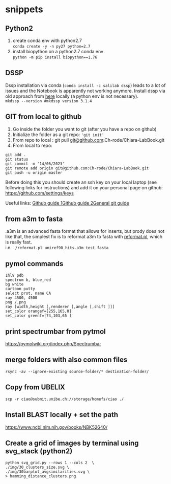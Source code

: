 # snippets


## Python2 
1. create conda env with python2.7  
   `conda create -y -n py27 python=2.7`
2. install biopython on a python2.7 conda env  
`python -m pip install biopython==1.76`

## DSSP
Dssp installation via conda (`conda install -c salilab dssp`) leads to a lot of issues and the Notebook is apparently not working anymore.
Install dssp via old approach from [here](https://github.com/cmbi/dssp) locally (a python env is not necessary).  
`mkdssp --version #mkdssp version 3.1.4`

## GIT from local to github
1. Go inside the folder you want to git (after you have a repo on github)
2. Initialize the folder as a git repo: ```'git init'```
3. From repo to local : git pull git@github.com:Ch-rode/Chiara-LabBook.git
3. From local to repo: 
```
git add .
git status
git commit -m '14/06/2023'
git remote add origin git@github.com:Ch-rode/Chiara-LabBook.git
git push -u origin master
```

Before doing this you should create an ssh key on your local laptop (see following links for instructions) and add it on your personal page on github:  https://github.com/settings/keys

Useful links: 
[Github guide 1](https://docs.github.com/en/authentication/connecting-to-github-with-ssh/generating-a-new-ssh-key-and-adding-it-to-the-ssh-agent)[Github guide 2](https://docs.github.com/en/authentication/connecting-to-github-with-ssh/adding-a-new-ssh-key-to-your-github-account)[General git guide](https://www.google.com/search?q=markdown+how+to+do+code&client=ubuntu-sn&hs=zMX&channel=fs&sxsrf=APwXEddoS5FSYzkLooD9RFwasJaXk1Fs7Q%3A1686759285759&ei=deeJZJHwLYiB9u8PrqW28AU&ved=0ahUKEwjR_rGAlMP_AhWIgP0HHa6SDV4Q4dUDCA4&uact=5&oq=markdown+how+to+do+code&gs_lcp=Cgxnd3Mtd2l6LXNlcnAQAzIECAAQHjIGCAAQCBAeMggIABCKBRCGAzIICAAQigUQhgMyCAgAEIoFEIYDMggIABCKBRCGAzoKCAAQRxDWBBCwAzoKCAAQigUQsAMQQzoHCCMQsAIQJzoHCAAQDRCABDoGCAAQBxAeOggIABAIEAcQHjoGCAAQHhANOggIABAFEB4QDToICAAQBRAHEB5KBAhBGABQ0gZYsRdghhloAXABeACAAZIBiAH0BZIBAzkuMZgBAKABAcABAcgBCg&sclient=gws-wiz-serp)

## from a3m to fasta
.a3m is an advanced fasta format that allows for inserts, but prody does not like that, the simplest fix is to reformat a3m to fasta with [reformat.pl]([url](https://github.com/soedinglab/hh-suite/blob/master/scripts/reformat.pl)https://github.com/soedinglab/hh-suite/blob/master/scripts/reformat.pl), which is really fast.  
i.e. `./reformat.pl uniref90_hits.a3m test.fasta`

## pymol commands
```
1hl9 pdb
spectrum b, blue_red
bg white
cartoon putty
select prot, name CA
ray 4500, 4500
png /.png
ray [width,height [,renderer [,angle [,shift ]]]
set_color orangef=[255,165,0]
set_color greenf=[74,103,65 ]
```

## print spectrumbar from pytmol
https://pymolwiki.org/index.php/Spectrumbar

## merge folders with also common files
`rsync -av --ignore-existing source-folder/* destination-folder/`

## Copy from UBELIX
`scp -r ciao@submit.unibe.ch://storage/homefs/ciao ./`

## Install BLAST locally + set the path
https://www.ncbi.nlm.nih.gov/books/NBK52640/

## Create a grid of images by terminal using svg_stack (python2)
```
python svg_grid.py --rows 1 --cols 2  \
./img/30_clusters_size.svg \
./img/30barplot_avgsimilarities.svg \
> hamming_distance_clusters.png
```


